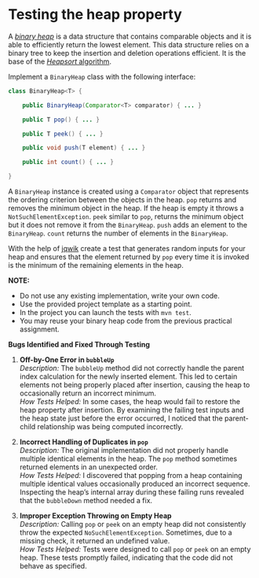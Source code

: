 # Testing the heap property

A [*binary heap*](https://en.wikipedia.org/wiki/Binary_heap) is a data structure that contains comparable objects and it is able to efficiently return the lowest element.
This data structure relies on a binary tree to keep the insertion and deletion operations efficient. It is the base of the [*Heapsort* algorithm](https://en.wikipedia.org/wiki/Heapsort).

Implement a `BinaryHeap` class with the following interface:

```java
class BinaryHeap<T> {

    public BinaryHeap(Comparator<T> comparator) { ... }

    public T pop() { ... }

    public T peek() { ... }

    public void push(T element) { ... }

    public int count() { ... }

}
```

A `BinaryHeap` instance is created using a `Comparator` object that represents the ordering criterion between the objects in the heap.
`pop` returns and removes the minimum object in the heap. If the heap is empty it throws a `NotSuchElementException`.
`peek` similar to `pop`, returns the minimum object but it does not remove it from the `BinaryHeap`.
`push` adds an element to the `BinaryHeap`.
`count` returns the number of elements in the `BinaryHeap`.

With the help of [jqwik](https://jqwik.net/) create a test that generates random inputs for your heap and ensures that the element returned by `pop` every time it is invoked is the minimum of the remaining elements in the heap.


**NOTE:** 
- Do not use any existing implementation, write your own code. 
- Use the provided project template as a starting point. 
- In the project you can launch the tests with `mvn test`.
- You may reuse your binary heap code from the previous practical assignment.


**Bugs Identified and Fixed Through Testing**

1. **Off-by-One Error in `bubbleUp`**  
   *Description:* The `bubbleUp` method did not correctly handle the parent index calculation for the newly inserted element. This led to certain elements not being properly placed after insertion, causing the heap to occasionally return an incorrect minimum.  
   *How Tests Helped:* In some cases, the heap would fail to restore the heap property after insertion. By examining the failing test inputs and the heap state just before the error occurred, I noticed that the parent-child relationship was being computed incorrectly.

2. **Incorrect Handling of Duplicates in `pop`**  
   *Description:* The original implementation did not properly handle multiple identical elements in the heap. The `pop` method sometimes returned elements in an unexpected order.  
   *How Tests Helped:* I discovered that popping from a heap containing multiple identical values occasionally produced an incorrect sequence. Inspecting the heap’s internal array during these failing runs revealed that the `bubbleDown` method needed a fix.

3. **Improper Exception Throwing on Empty Heap**  
   *Description:* Calling `pop` or `peek` on an empty heap did not consistently throw the expected `NoSuchElementException`. Sometimes, due to a missing check, it returned an undefined value.  
   *How Tests Helped:* Tests were designed to call `pop` or `peek` on an empty heap. These tests promptly failed, indicating that the code did not behave as specified.